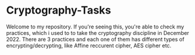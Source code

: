 # Cryptography-Tasks
 
Welcome to my repository. If you're seeing this, you're able to check my practices, which i used to to take the cryptography discipline in December 2022. 
There are 3 practices and each one of them has different types of encrypting/decrypting, like Affine reccurent cipher, AES cipher etc. 
